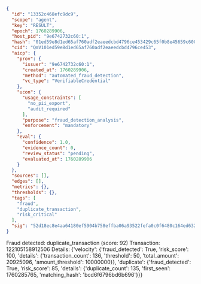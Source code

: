```json
{
  "id": "13352c468efc9dc9",
  "scope": "agent",
  "key": "RESULT",
  "epoch": 1760289906,
  "host_pid": "9e6742732c60:1",
  "hash": "01ed59e8d1ed65af760adf2eaeedcbd4796ce453429c65f0b8e45659c60083ba",
  "cid": "QmV101ed59e8d1ed65af760adf2eaeedcbd4796ce453",
  "aicp": {
    "prov": {
      "issuer": "9e6742732c60:1",
      "created_at": 1760289906,
      "method": "automated_fraud_detection",
      "vc_type": "VerifiableCredential"
    },
    "ucon": {
      "usage_constraints": [
        "no_pii_export",
        "audit_required"
      ],
      "purpose": "fraud_detection_analysis",
      "enforcement": "mandatory"
    },
    "eval": {
      "confidence": 1.0,
      "evidence_count": 0,
      "review_status": "pending",
      "evaluated_at": 1760289906
    }
  },
  "sources": [],
  "edges": [],
  "metrics": {},
  "thresholds": {},
  "tags": [
    "fraud",
    "duplicate_transaction",
    "risk_critical"
  ],
  "sig": "52d18ec8e4aa64180ef5904b758effba06a93522fefa0c0f6480c164ed63226c"
}
```

Fraud detected: duplicate_transaction (score: 92)
Transaction: 122105158912506
Details: {'velocity': {'fraud_detected': True, 'risk_score': 100, 'details': {'transaction_count': 136, 'threshold': 50, 'total_amount': 20925096, 'amount_threshold': 10000000}}, 'duplicate': {'fraud_detected': True, 'risk_score': 85, 'details': {'duplicate_count': 135, 'first_seen': 1760285765, 'matching_hash': 'bcd6f6796bd6b696'}}}